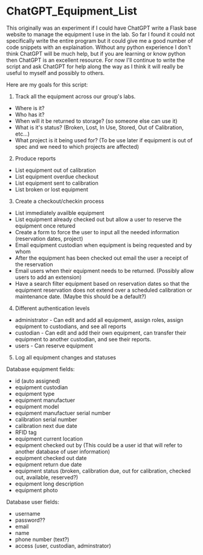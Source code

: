 # ChatGPT_Equipment_List

This originally was an experiment if I could have ChatGPT write a Flask base website to manage the equipment I use in the lab. 
So far I found it could not specifically write the entire program but it could give me a good number of code snippets with an
explaination. Without any python experience I don't think ChatGPT will be much help, but if you are learning or know python 
then ChatGPT is an excellent resource. For now I'll continue to write the script and ask ChatGPT for help along the way as I 
think it will really be useful to myself and possibly to others. 

Here are my goals for this script:
1. Track all the equipment across our group's labs.
  - Where is it?
  - Who has it?
  - When will it be returned to storage? (so someone else can use it)
  - What is it's status? (Broken, Lost, In Use, Stored, Out of Calibration, etc...)
  - What project is it being used for? (To be use later if equipment is out of spec and we need to which projects are affected)
2. Produce reports
  - List equipment out of calibration
  - List equipment overdue checkout
  - List equipment sent to calibration
  - List broken or lost equipment
3. Create a checkout/checkin process
  - List immediately availble equipment
  - List equipment already checked out but allow a user to reserve the equipment once retured
  - Create a form to force the user to input all the needed information (reservation dates, project)
  - Email equipment custodian when equipment is being requested and by whom
  - After the equipment has been checked out email the user a receipt of the reservation
  - Email users when their equipment needs to be returned. (Possibly allow users to add an extension)
  - Have a search filter equipment based on reservation dates so that the equipment reservation does not extend over a 
    scheduled calibration or maintenance date. (Maybe this should be a default?)
4. Different authentication levels
  - administrator - Can edit and add all equipment, assign roles, assign equipment to custodians, and see all reports
  - custodian - Can edit and add their own equipment, can transfer their equipment to another custodian, and see their reports. 
  - users - Can reserve equipment
5. Log all equipment changes and statuses

Database equipment fields:
  - id (auto assigned)
  - equipment custodian
  - equipment type
  - equipment manufactuer
  - equipment model
  - equipment manufactuer serial number
  - calibration serial number
  - calibration next due date
  - RFID tag
  - equipment current location
  - equipment checked out by (This could be a user id that will refer to another database of user information)
  - equipment checked out date
  - equipment return due date
  - equipment status (broken, calibration due, out for calibration, checked out, available, reserved?)
  - equipment long description
  - equipment photo
  
Database user fields:
  - username
  - password??
  - email
  - name
  - phone number (text?)
  - access (user, custodian, adminstrator)
  
  
